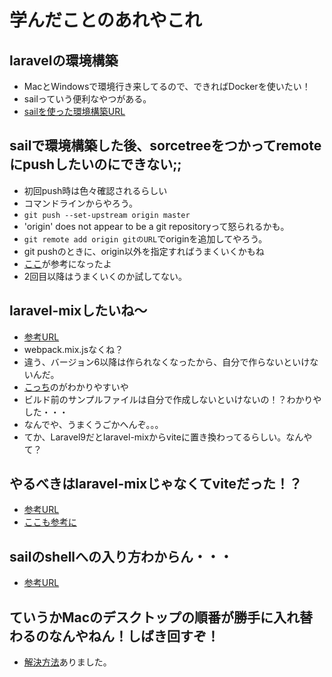 # 学んだことのあれやこれ
## laravelの環境構築
* MacとWindowsで環境行き来してるので、できればDockerを使いたい！
* sailっていう便利なやつがある。
* [sailを使った環境構築URL](https://qiita.com/hinako_n/items/45a7232b0b0ed16bffc8)

## sailで環境構築した後、sorcetreeをつかってremoteにpushしたいのにできない;;
* 初回push時は色々確認されるらしい
* コマンドラインからやろう。
* `git push --set-upstream origin master`
* 'origin' does not appear to be a git repositoryって怒られるかも。
* `git remote add origin gitのURL`でoriginを追加してやろう。
* git pushのときに、origin以外を指定すればうまくいくかもね
* [ここ](https://mugendennou.net/development/git/sourcetreepush/#Sourcetree)が参考になったよ
* 2回目以降はうまくいくのか試してない。

## laravel-mixしたいね〜
* [参考URL](https://reffect.co.jp/laravel/first-laravel-mix#Laravel_Mix-2)
* webpack.mix.jsなくね？
* 違う、バージョン6以降は作られなくなったから、自分で作らないといけないんだ。
* [こっち](https://push.tokyo/laravel-mix/#toc4)のがわかりやすいや
* ビルド前のサンプルファイルは自分で作成しないといけないの！？わかりやした・・・
* なんでや、うまくうごかへんぞ。。。
* てか、Laravel9だとlaravel-mixからviteに置き換わってるらしい。なんやて？

## やるべきはlaravel-mixじゃなくてviteだった！？
* [参考URL](https://qiita.com/monji586/items/4338db30d62f765f7829)
* [ここも参考に](https://zakkuri.life/laravel-vite/)

## sailのshellへの入り方わからん・・・
* [参考URL](https://omkz.net/laravel-sail/)

## ていうかMacのデスクトップの順番が勝手に入れ替わるのなんやねん！しばき回すぞ！
* [解決方法](https://lovemac.jp/3384#:~:text=%E3%81%AE%E3%81%84%E3%81%BE%E3%81%97%E3%81%9F%E2%80%A6%E3%80%82-,%E3%83%87%E3%82%B9%E3%82%AF%E3%83%88%E3%83%83%E3%83%97%E3%81%AE%E4%B8%A6%E3%81%B3%E9%A0%86%E3%81%8C%E5%8B%9D%E6%89%8B%E3%81%AB%E5%A4%89%E3%82%8F%E3%82%89%E3%81%AA%E3%81%84%E3%82%88%E3%81%86,%E4%BB%A5%E4%B8%8A%E3%80%82)ありました。
